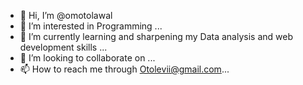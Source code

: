 - 👋 Hi, I’m @omotolawal
- 👀 I’m interested in Programming ...
- 🌱 I’m currently learning and sharpening my Data analysis and web development skills  ...
- 💞️ I’m looking to collaborate on ...
- 📫 How to reach me through Otolevii@gmail.com...

<!---
omotolawal/omotolawal is a ✨ special ✨ repository because its `README.md` (this file) appears on your GitHub profile.
You can click the Preview link to take a look at your changes.
--->
